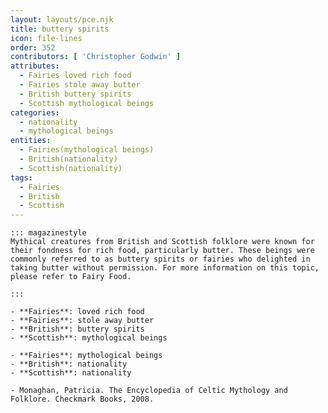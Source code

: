 ```yaml
---
layout: layouts/pce.njk
title: buttery spirits
icon: file-lines
order: 352
contributors: [ 'Christopher Godwin' ]
attributes:
  - Fairies loved rich food
  - Fairies stole away butter
  - British buttery spirits
  - Scottish mythological beings
categories:
  - nationality
  - mythological beings
entities:
  - Fairies(mythological beings)
  - British(nationality)
  - Scottish(nationality)
tags:
  - Fairies
  - British
  - Scottish
---
```

``` tab [group1:Info]
::: magazinestyle
Mythical creatures from British and Scottish folklore were known for their fondness for rich food, particularly butter. These beings were commonly referred to as buttery spirits or fairies who delighted in taking butter without permission. For more information on this topic, please refer to Fairy Food.

:::
```
``` tab [group1:Attributes]
- **Fairies**: loved rich food
- **Fairies**: stole away butter
- **British**: buttery spirits
- **Scottish**: mythological beings
```
``` tab [group1:Entities]
- **Fairies**: mythological beings
- **British**: nationality
- **Scottish**: nationality
```
``` tab [group1:Sources]
- Monaghan, Patricia. The Encyclopedia of Celtic Mythology and Folklore. Checkmark Books, 2008.
```
